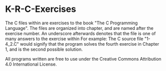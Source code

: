 K-R-C-Exercises
===============

The C files within are exercises to the book "The C Programming Language". The files are organized into chapter, and are named after the exercise number. An underscore afterwards denotes that the file is one of many answers to the exercise within For example: The C source file "1-4_2.C" would signify that the program solves the fourth exercise in Chapter 1, and is the second possible solution.

All programs written are free to use under the Creative Commons Attribution 4.0 International License.
